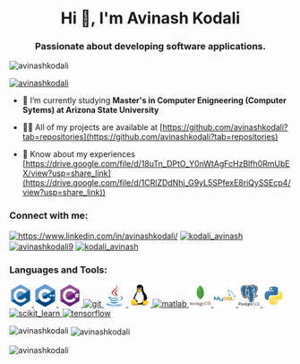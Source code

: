 <h1 align="center">Hi 👋, I'm Avinash Kodali</h1>
<h3 align="center">Passionate about developing software applications.</h3>

<p align="left"> <img src="https://komarev.com/ghpvc/?username=avinashkodali&label=Profile%20views&color=0e75b6&style=flat" alt="avinashkodali" /> </p>

<p align="left"> <a href="https://github.com/ryo-ma/github-profile-trophy"><img src="https://github-profile-trophy.vercel.app/?username=avinashkodali" alt="avinashkodali" /></a> </p>

- 🔭 I’m currently studying **Master's in Computer Enigneering (Computer Sytems) at Arizona State University**

- 👨‍💻 All of my projects are available at [https://github.com/avinashkodali?tab=repositories](https://github.com/avinashkodali?tab=repositories)

- 📄 Know about my experiences [https://drive.google.com/file/d/18uTn_DPtO_Y0nWtAgFcHzBlfh0RmUbEX/view?usp=share_link](https://drive.google.com/file/d/1CRlZDdNhj_G9yL5SPfexE8riQySSEcp4/view?usp=share_link))

<h3 align="left">Connect with me:</h3>
<p align="left">
<a href="https://linkedin.com/in/https://www.linkedin.com/in/avinashkodali/" target="blank"><img align="center" src="https://raw.githubusercontent.com/rahuldkjain/github-profile-readme-generator/master/src/images/icons/Social/linked-in-alt.svg" alt="https://www.linkedin.com/in/avinashkodali/" height="30" width="40" /></a>
<a href="https://www.codechef.com/users/kodali_avinash" target="blank"><img align="center" src="https://cdn.jsdelivr.net/npm/simple-icons@3.1.0/icons/codechef.svg" alt="kodali_avinash" height="30" width="40" /></a>
<a href="https://www.hackerrank.com/avinashkodali9" target="blank"><img align="center" src="https://raw.githubusercontent.com/rahuldkjain/github-profile-readme-generator/master/src/images/icons/Social/hackerrank.svg" alt="avinashkodali9" height="30" width="40" /></a>
<a href="https://codeforces.com/profile/kodali_avinash" target="blank"><img align="center" src="https://raw.githubusercontent.com/rahuldkjain/github-profile-readme-generator/master/src/images/icons/Social/codeforces.svg" alt="kodali_avinash" height="30" width="40" /></a>
</p>

<h3 align="left">Languages and Tools:</h3>
<p align="left"> <a href="https://www.cprogramming.com/" target="_blank" rel="noreferrer"> <img src="https://raw.githubusercontent.com/devicons/devicon/master/icons/c/c-original.svg" alt="c" width="40" height="40"/> </a> <a href="https://www.w3schools.com/cpp/" target="_blank" rel="noreferrer"> <img src="https://raw.githubusercontent.com/devicons/devicon/master/icons/cplusplus/cplusplus-original.svg" alt="cplusplus" width="40" height="40"/> </a> <a href="https://www.w3schools.com/cs/" target="_blank" rel="noreferrer"> <img src="https://raw.githubusercontent.com/devicons/devicon/master/icons/csharp/csharp-original.svg" alt="csharp" width="40" height="40"/> </a> <a href="https://git-scm.com/" target="_blank" rel="noreferrer"> <img src="https://www.vectorlogo.zone/logos/git-scm/git-scm-icon.svg" alt="git" width="40" height="40"/> </a> <a href="https://www.java.com" target="_blank" rel="noreferrer"> <img src="https://raw.githubusercontent.com/devicons/devicon/master/icons/java/java-original.svg" alt="java" width="40" height="40"/> </a> <a href="https://www.linux.org/" target="_blank" rel="noreferrer"> <img src="https://raw.githubusercontent.com/devicons/devicon/master/icons/linux/linux-original.svg" alt="linux" width="40" height="40"/> </a> <a href="https://www.mathworks.com/" target="_blank" rel="noreferrer"> <img src="https://upload.wikimedia.org/wikipedia/commons/2/21/Matlab_Logo.png" alt="matlab" width="40" height="40"/> </a> <a href="https://www.mongodb.com/" target="_blank" rel="noreferrer"> <img src="https://raw.githubusercontent.com/devicons/devicon/master/icons/mongodb/mongodb-original-wordmark.svg" alt="mongodb" width="40" height="40"/> </a> <a href="https://www.mysql.com/" target="_blank" rel="noreferrer"> <img src="https://raw.githubusercontent.com/devicons/devicon/master/icons/mysql/mysql-original-wordmark.svg" alt="mysql" width="40" height="40"/> </a> <a href="https://www.postgresql.org" target="_blank" rel="noreferrer"> <img src="https://raw.githubusercontent.com/devicons/devicon/master/icons/postgresql/postgresql-original-wordmark.svg" alt="postgresql" width="40" height="40"/> </a> <a href="https://www.python.org" target="_blank" rel="noreferrer"> <img src="https://raw.githubusercontent.com/devicons/devicon/master/icons/python/python-original.svg" alt="python" width="40" height="40"/> </a> <a href="https://scikit-learn.org/" target="_blank" rel="noreferrer"> <img src="https://upload.wikimedia.org/wikipedia/commons/0/05/Scikit_learn_logo_small.svg" alt="scikit_learn" width="40" height="40"/> </a> <a href="https://www.tensorflow.org" target="_blank" rel="noreferrer"> <img src="https://www.vectorlogo.zone/logos/tensorflow/tensorflow-icon.svg" alt="tensorflow" width="40" height="40"/> </a> </p>

<p><img align="left" src="https://github-readme-stats.vercel.app/api/top-langs?username=avinashkodali&show_icons=true&locale=en&layout=compact" alt="avinashkodali" /></p>

<p>&nbsp;<img align="center" src="https://github-readme-stats.vercel.app/api?username=avinashkodali&show_icons=true&locale=en" alt="avinashkodali" /></p>

<p><img align="center" src="https://github-readme-streak-stats.herokuapp.com/?user=avinashkodali&" alt="avinashkodali" /></p>
